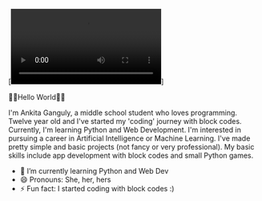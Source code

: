 [![Header](https://raw.githubusercontent.com/iamkita/<OWNER>/<OWNER>/readme_header.mp4 "Header")]

👋🏻Hello World👋🏻

I'm Ankita Ganguly, a middle school student who loves programming. Twelve year old and I've started my 'coding' journey with block codes. Currently, I'm learning Python and Web Development. I'm interested in pursuing a career in Artificial Intelligence or Machine Learning. I've made pretty simple and basic projects (not fancy or very professional). My basic skills include app development with block codes and small Python games. 

- 🌱 I’m currently learning Python and Web Dev
- 😄 Pronouns: She, her, hers
- ⚡ Fun fact: I started coding with block codes :)
